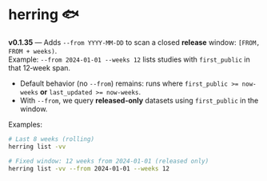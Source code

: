 # herring 🐟

**v0.1.35** — Adds `--from YYYY-MM-DD` to scan a closed **release** window: `[FROM, FROM + weeks)`.  
Example: `--from 2024-01-01 --weeks 12` lists studies with `first_public` in that 12‑week span.

- Default behavior (no `--from`) remains: runs where `first_public >= now-weeks` **or** `last_updated >= now-weeks`.
- With `--from`, we query **released-only** datasets using `first_public` in the window.

Examples:
```bash
# Last 8 weeks (rolling)
herring list -vv

# Fixed window: 12 weeks from 2024-01-01 (released only)
herring list -vv --from 2024-01-01 --weeks 12
```
